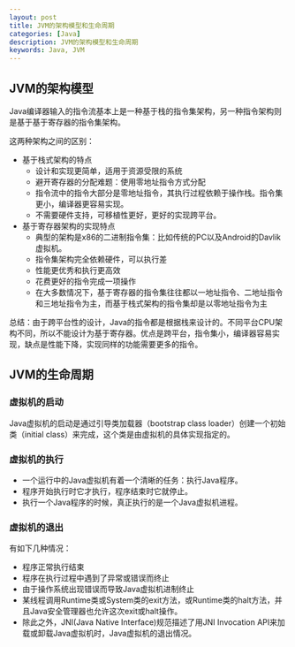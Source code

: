 ```yaml
---
layout: post
title: JVM的架构模型和生命周期
categories: [Java]
description: JVM的架构模型和生命周期
keywords: Java, JVM
---
```


## JVM的架构模型

Java编译器输入的指令流基本上是一种基于栈的指令集架构，另一种指令架构则是基于基于寄存器的指令集架构。

这两种架构之间的区别：
- 基于栈式架构的特点
  - 设计和实现更简单，适用于资源受限的系统
  - 避开寄存器的分配难题：使用零地址指令方式分配
  - 指令流中的指令大部分是零地址指令，其执行过程依赖于操作栈。指令集更小，编译器更容易实现。
  - 不需要硬件支持，可移植性更好，更好的实现跨平台。
- 基于寄存器架构的实现特点
  - 典型的架构是x86的二进制指令集：比如传统的PC以及Android的Davlik虚拟机。
  - 指令集架构完全依赖硬件，可以执行差
  - 性能更优秀和执行更高效
  - 花费更好的指令完成一项操作
  - 在大多数情况下，基于寄存器的指令集往往都以一地址指令、二地址指令和三地址指令为主，而基于栈式架构的指令集却是以零地址指令为主

总结：由于跨平台性的设计，Java的指令都是根据栈来设计的。不同平台CPU架构不同，所以不能设计为基于寄存器。优点是跨平台，指令集小，编译器容易实现，缺点是性能下降，实现同样的功能需要更多的指令。

## JVM的生命周期

### 虚拟机的启动

Java虚拟机的启动是通过引导类加载器（bootstrap class loader）创建一个初始类（initial class）来完成，这个类是由虚拟机的具体实现指定的。

### 虚拟机的执行

- 一个运行中的Java虚拟机有着一个清晰的任务：执行Java程序。
- 程序开始执行时它才执行，程序结束时它就停止。
- 执行一个Java程序的时候，真正执行的是一个Java虚拟机进程。

### 虚拟机的退出

有如下几种情况：

- 程序正常执行结束
- 程序在执行过程中遇到了异常或错误而终止
- 由于操作系统出现错误而导致Java虚拟机进制终止
- 某线程调用Runtime类或System类的exit方法，或Runtime类的halt方法，并且Java安全管理器也允许这次exit或halt操作。
- 除此之外，JNI(Java Native Interface)规范描述了用JNI Invocation API来加载或卸载Java虚拟机时，Java虚拟机的退出情况。

